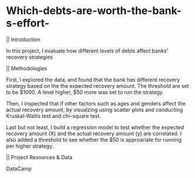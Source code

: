 # Which-debts-are-worth-the-bank-s-effort-

|| Introduction

In this project, I evaluate how different levels of debts affect banks' recovery strategies


|| Methodologies

First, I explored the data, and found that the bank has different recovery strategy based on the  the expected recovery amount. The threshold are set to be $1000. A level higher, $50 more was set to run the strategy.

Then, I inspected that if other factors such as ages and genders affect the actual recovery amount, by visualzing using scatter plots and conducting Kruskal-Wallis test and chi-square test.

Last but not least, I build a regression model to test whether the expected recovery amount (X) and the actual recovery amount (y) are correlated. I also added a threshold to see whether the $50 is approariate for running per higher strategy.


|| Project Resources & Data

DataCamp
